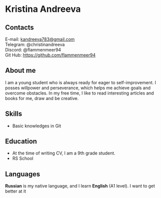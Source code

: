 # Kristina Andreeva

## Contacts

E-mail: <kandreeva783@gmail.com>  
Telegram: @christinandreeva  
Discord: @flammenmeer94  
Git Hub: <https://github.com/flammenmeer94>  

## About me

I am a young student who is always ready for eager to self-improvement. I posses willpower and perseverance, which helps me achieve goals and overcome obstacles. In my free time, I like to read interesting articles and books for me, draw and be creative.

## Skills

- Basic knowledges in Git  

## Education

- At the time of writing CV, I am a 9th grade student.
- RS School

## Languages

**Russian** is my native language, and I learn **English** (A1 level). I want to get better at it
